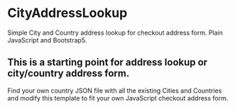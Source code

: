 # CityAddressLookup
Simple City and Country address lookup for checkout address form. Plain JavaScript and Bootstrap5.

## This is a starting point for address lookup or city/country address form.

Find your own country JSON file with all the existing Cities and Countries and modify this template to fit your own JavaScript checkout address form.


